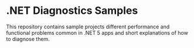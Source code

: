 # .NET Diagnostics Samples

This repository contains sample projects different performance and functional problems common in .NET 5 apps and short explanations of how to diagnose them.
